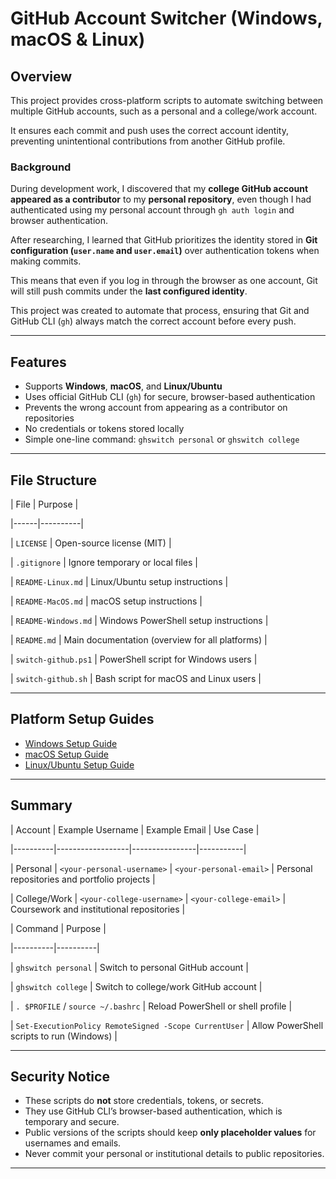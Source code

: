 # GitHub Account Switcher (Windows, macOS & Linux)

## Overview

This project provides cross-platform scripts to automate switching between multiple GitHub accounts, such as a personal and a college/work account.

It ensures each commit and push uses the correct account identity, preventing unintentional contributions from another GitHub profile.

### Background

During development work, I discovered that my **college GitHub account appeared as a contributor** to my **personal repository**, even though I had authenticated using my personal account through `gh auth login` and browser authentication.

After researching, I learned that GitHub prioritizes the identity stored in **Git configuration (`user.name` and `user.email`)** over authentication tokens when making commits.

This means that even if you log in through the browser as one account, Git will still push commits under the **last configured identity**.

This project was created to automate that process, ensuring that Git and GitHub CLI (`gh`) always match the correct account before every push.

- --

## Features

- Supports **Windows**, **macOS**, and **Linux/Ubuntu**
- Uses official GitHub CLI (`gh`) for secure, browser-based authentication
- Prevents the wrong account from appearing as a contributor on repositories
- No credentials or tokens stored locally
- Simple one-line command: `ghswitch personal` or `ghswitch college`
- --

## File Structure

| File | Purpose |

|------|----------|

| `LICENSE` | Open-source license (MIT) |

| `.gitignore` | Ignore temporary or local files |

| `README-Linux.md` | Linux/Ubuntu setup instructions |

| `README-MacOS.md` | macOS setup instructions |

| `README-Windows.md` | Windows PowerShell setup instructions |

| `README.md` | Main documentation (overview for all platforms) |

| `switch-github.ps1` | PowerShell script for Windows users |

| `switch-github.sh` | Bash script for macOS and Linux users |

- --

## Platform Setup Guides

- [Windows Setup Guide](README-Windows.md)
- [macOS Setup Guide](README-MacOS.md)
- [Linux/Ubuntu Setup Guide](README-Linux.md)
- --

## Summary

| Account | Example Username | Example Email | Use Case |

|----------|------------------|----------------|-----------|

| Personal | `<your-personal-username>` | `<your-personal-email>` | Personal repositories and portfolio projects |

| College/Work | `<your-college-username>` | `<your-college-email>` | Coursework and institutional repositories |

| Command | Purpose |

|----------|----------|

| `ghswitch personal` | Switch to personal GitHub account |

| `ghswitch college` | Switch to college/work GitHub account |

| `. $PROFILE` / `source ~/.bashrc` | Reload PowerShell or shell profile |

| `Set-ExecutionPolicy RemoteSigned -Scope CurrentUser` | Allow PowerShell scripts to run (Windows) |

- --

## Security Notice

- These scripts do **not** store credentials, tokens, or secrets.
- They use GitHub CLI’s browser-based authentication, which is temporary and secure.
- Public versions of the scripts should keep **only placeholder values** for usernames and emails.
- Never commit your personal or institutional details to public repositories.
- --